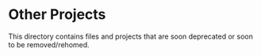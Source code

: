 # Other Projects
This directory contains files and projects that are soon deprecated or soon to be removed/rehomed.
